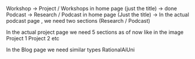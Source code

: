 Workshop -> Project / Workshops in home page (just the title) -> done
Podcast -> Research / Podcast in home page (Just the title) -> 
    In the actual podcast page , we need two sections (Research / Podcast)

In the actual project page we need 5 sections as of now like in the image 
    Project 1
    Project 2 etc

In the Blog page we need similar types
RationalAiUni